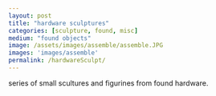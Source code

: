 ```yaml
---
layout: post
title: "hardware sculptures"
categories: [sculpture, found, misc]
medium: "found objects"
image: /assets/images/assemble/assemble.JPG
images: 'images/assemble'
permalink: /hardwareSculpt/
---
```

series of small scultures and figurines from found hardware.